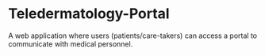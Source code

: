 # Teledermatology-Portal
A web application where users (patients/care-takers) can access a portal to communicate with medical personnel.
